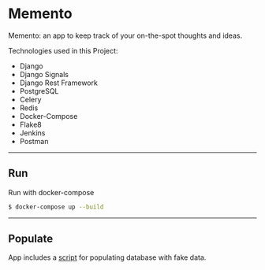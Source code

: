 # Memento 

Memento: an app to keep track of your on-the-spot thoughts and ideas.


Technologies used in this Project:

- Django
- Django Signals
- Django Rest Framework
- PostgreSQL
- Celery
- Redis
- Docker-Compose
- Flake8
- Jenkins
- Postman

___
## Run

Run with docker-compose

```bash
$ docker-compose up --build
```

___
## Populate

App includes a [script](app/populate.py) for populating database with fake data.
